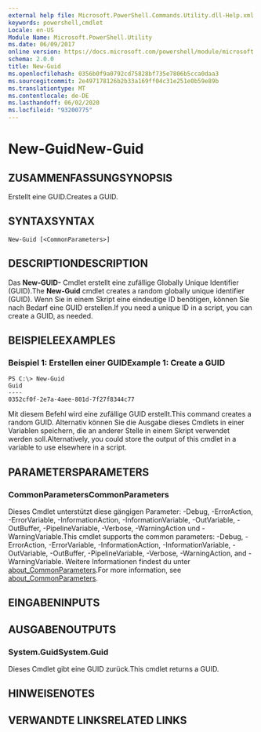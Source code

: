 ```yaml
---
external help file: Microsoft.PowerShell.Commands.Utility.dll-Help.xml
keywords: powershell,cmdlet
Locale: en-US
Module Name: Microsoft.PowerShell.Utility
ms.date: 06/09/2017
online version: https://docs.microsoft.com/powershell/module/microsoft.powershell.utility/new-guid?view=powershell-7&WT.mc_id=ps-gethelp
schema: 2.0.0
title: New-Guid
ms.openlocfilehash: 0356b0f9a0792cd75828bf735e7806b5cca0daa3
ms.sourcegitcommit: 2e497178126b2b33a169ff04c31e251e0b59e89b
ms.translationtype: MT
ms.contentlocale: de-DE
ms.lasthandoff: 06/02/2020
ms.locfileid: "93200775"
---
```

# <span data-ttu-id="29814-103">New-Guid</span><span class="sxs-lookup"><span data-stu-id="29814-103">New-Guid</span></span>

## <span data-ttu-id="29814-104">ZUSAMMENFASSUNG</span><span class="sxs-lookup"><span data-stu-id="29814-104">SYNOPSIS</span></span>
<span data-ttu-id="29814-105">Erstellt eine GUID.</span><span class="sxs-lookup"><span data-stu-id="29814-105">Creates a GUID.</span></span>

## <span data-ttu-id="29814-106">SYNTAX</span><span class="sxs-lookup"><span data-stu-id="29814-106">SYNTAX</span></span>

```
New-Guid [<CommonParameters>]
```

## <span data-ttu-id="29814-107">DESCRIPTION</span><span class="sxs-lookup"><span data-stu-id="29814-107">DESCRIPTION</span></span>

<span data-ttu-id="29814-108">Das **New-GUID-** Cmdlet erstellt eine zufällige Globally Unique Identifier (GUID).</span><span class="sxs-lookup"><span data-stu-id="29814-108">The **New-Guid** cmdlet creates a random globally unique identifier (GUID).</span></span>
<span data-ttu-id="29814-109">Wenn Sie in einem Skript eine eindeutige ID benötigen, können Sie nach Bedarf eine GUID erstellen.</span><span class="sxs-lookup"><span data-stu-id="29814-109">If you need a unique ID in a script, you can create a GUID, as needed.</span></span>

## <span data-ttu-id="29814-110">BEISPIELE</span><span class="sxs-lookup"><span data-stu-id="29814-110">EXAMPLES</span></span>

### <span data-ttu-id="29814-111">Beispiel 1: Erstellen einer GUID</span><span class="sxs-lookup"><span data-stu-id="29814-111">Example 1: Create a GUID</span></span>

```
PS C:\> New-Guid
Guid
----
0352cf0f-2e7a-4aee-801d-7f27f8344c77
```

<span data-ttu-id="29814-112">Mit diesem Befehl wird eine zufällige GUID erstellt.</span><span class="sxs-lookup"><span data-stu-id="29814-112">This command creates a random GUID.</span></span>
<span data-ttu-id="29814-113">Alternativ können Sie die Ausgabe dieses Cmdlets in einer Variablen speichern, die an anderer Stelle in einem Skript verwendet werden soll.</span><span class="sxs-lookup"><span data-stu-id="29814-113">Alternatively, you could store the output of this cmdlet in a variable to use elsewhere in a script.</span></span>

## <span data-ttu-id="29814-114">PARAMETERS</span><span class="sxs-lookup"><span data-stu-id="29814-114">PARAMETERS</span></span>

### <span data-ttu-id="29814-115">CommonParameters</span><span class="sxs-lookup"><span data-stu-id="29814-115">CommonParameters</span></span>

<span data-ttu-id="29814-116">Dieses Cmdlet unterstützt diese gängigen Parameter: -Debug, -ErrorAction, -ErrorVariable, -InformationAction, -InformationVariable, -OutVariable, -OutBuffer, -PipelineVariable, -Verbose, -WarningAction und -WarningVariable.</span><span class="sxs-lookup"><span data-stu-id="29814-116">This cmdlet supports the common parameters: -Debug, -ErrorAction, -ErrorVariable, -InformationAction, -InformationVariable, -OutVariable, -OutBuffer, -PipelineVariable, -Verbose, -WarningAction, and -WarningVariable.</span></span> <span data-ttu-id="29814-117">Weitere Informationen findest du unter [about_CommonParameters](https://go.microsoft.com/fwlink/?LinkID=113216).</span><span class="sxs-lookup"><span data-stu-id="29814-117">For more information, see [about_CommonParameters](https://go.microsoft.com/fwlink/?LinkID=113216).</span></span>

## <span data-ttu-id="29814-118">EINGABEN</span><span class="sxs-lookup"><span data-stu-id="29814-118">INPUTS</span></span>

## <span data-ttu-id="29814-119">AUSGABEN</span><span class="sxs-lookup"><span data-stu-id="29814-119">OUTPUTS</span></span>

### <span data-ttu-id="29814-120">System.Guid</span><span class="sxs-lookup"><span data-stu-id="29814-120">System.Guid</span></span>

<span data-ttu-id="29814-121">Dieses Cmdlet gibt eine GUID zurück.</span><span class="sxs-lookup"><span data-stu-id="29814-121">This cmdlet returns a GUID.</span></span>

## <span data-ttu-id="29814-122">HINWEISE</span><span class="sxs-lookup"><span data-stu-id="29814-122">NOTES</span></span>

## <span data-ttu-id="29814-123">VERWANDTE LINKS</span><span class="sxs-lookup"><span data-stu-id="29814-123">RELATED LINKS</span></span>
